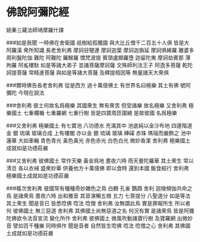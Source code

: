 佛說阿彌陀經
============

姚秦三藏法師鳩摩羅什譯

###如是我聞 一時佛在舍衛國 祇樹給孤獨園 與大比丘僧千二百五十人俱 皆是大阿羅漢 衆所知識 長老舍利弗 摩訶目犍連 摩訶迦葉 摩訶迦旃延 摩訶俱絺羅 離婆多 周利盤陀伽 難陀 阿難陀 羅睺羅 憍梵波提 賓頭盧頗羅墮 迦留陀夷 摩訶劫賓那 薄拘羅 阿㝹樓馱 如是等諸大弟子 並諸菩薩摩訶薩 文殊師利法王子 阿逸多菩薩 乾陀訶提菩薩 常精進菩薩 與如是等諸大菩薩 及釋提桓因等 無量諸天大衆俱

###爾時佛告長老舍利弗 從是西方 過十萬億佛土 有世界名曰極樂 其土有佛 號阿彌陀 今現在說法

###舍利弗 彼土何故名爲極樂 其國衆生 無有衆苦 但受諸樂 故名極樂 又舍利弗 極樂國土 七重欄楯 七重羅網 七重行樹 皆是四寶周匝圍繞 是故彼國 名爲極樂

###又舍利弗 極樂國土 有七寶池 八功德水 充滿其中 池底純以金沙布地 四邊階道 金 銀 琉璃 玻璃合成 上有樓閣 亦以金 銀 琉璃 玻璃 硨磲 赤珠 瑪瑙而嚴飾之 池中蓮華 大如車輪 青色青光 黃色黃光 赤色赤光 白色白光 微妙香潔 舍利弗 極樂國土成就如是功德莊嚴

###又舍利弗 彼佛國土 常作天樂 黃金爲地 晝夜六時 雨天曼陀羅華 其土衆生 常以清旦 各以衣裓 盛衆妙華 供養他方十萬億佛 即以食時 還到本國 飯食經行 舍利弗 極樂國土成就如是功德莊嚴

###複次舍利弗 彼國常有種種奇妙雜色之鳥 白鶴 孔雀 鸚鵡 舍利 迦陵頻伽共命之鳥 是諸衆鳥 晝夜六時 出和雅音 其音演暢五根 五力 七菩提分 八聖道分 如是等法 其土衆生 聞是音已 皆悉唸佛 唸法 唸僧 舍利弗 汝無謂此鳥 實是罪報所生 所以者何 彼佛國土 無三惡道 舍利弗 其佛國土尚無惡道之名 何況有實 是諸衆鳥 皆是阿彌陀佛欲令法音宣流 變化所作 舍利弗 彼佛國土 微風吹動諸寶行樹 及寶羅網 出微妙音 譬如百千種樂 同時俱作 聞是音者 自然皆生唸佛 唸法 唸僧之心 舍利弗 其佛國土成就如是功德莊嚴

###
